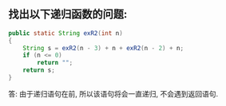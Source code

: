 ## 找出以下递归函数的问题:
```java
public static String exR2(int n)
{
    String s = exR2(n - 3) + n + exR2(n - 2) + n;
    if (n <= 0)
        return "";
    return s;
}
```
答: 由于递归语句在前, 所以该语句将会一直递归, 不会遇到返回语句.
